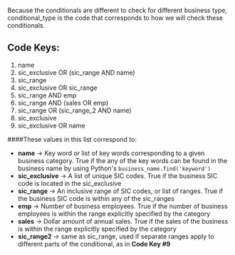 Because the conditionals are different to check for different business type,
conditional_type is the code that corresponds to how we will check these conditionals.

Code Keys:
----------
1. name
2. sic\_exclusive OR (sic_range AND name)
3. sic_range
4. sic\_exclusive OR sic\_range
5. sic_range AND emp
6. sic_range AND (sales OR emp)
7. sic\_range OR (sic\_range_2 AND name)
8. sic_exclusive
9. sic_exclusive OR name


####These values in this list correspond to:

- **name**	 -> Key word or list of key words corresponding to a given business category.  True if the any of the key words can be found in the business name by using Python's `business_name.find('keyword')`
- **sic\_exclusive** -> A list of unique SIC codes.  True if the business SIC code is located in the sic\_exclusive 
- **sic\_range** -> An inclusive range of SIC codes, or list of ranges.  True if the business SIC code is within any of the sic\_ranges
- **emp** -> Number of business employees.  True if the number of business employees is within the range explicitly specified by the category
- **sales** -> Dollar amount of annual sales.  True if the sales of the business is within the range explicitly specified by the category
- **sic\_range2** -> same as sic\_range, used if separate ranges apply to different parts of the conditional, as in **Code Key #9**

